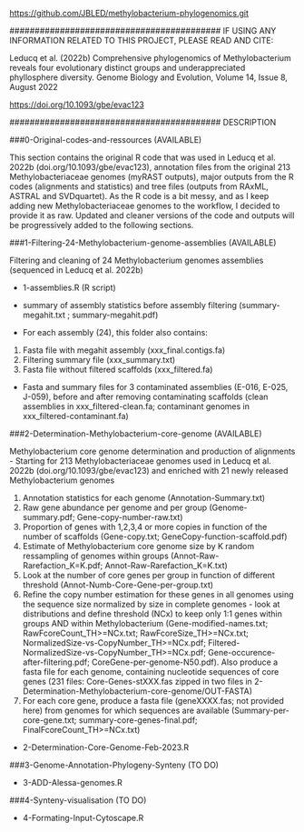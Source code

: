https://github.com/JBLED/methylobacterium-phylogenomics.git

##########################################
IF USING ANY INFORMATION RELATED TO THIS PROJECT, PLEASE READ AND CITE:

Leducq et al. (2022b) Comprehensive phylogenomics of Methylobacterium reveals four evolutionary distinct groups and underappreciated phyllosphere diversity.
Genome Biology and Evolution, Volume 14, Issue 8, August 2022

https://doi.org/10.1093/gbe/evac123

##########################################
DESCRIPTION

###0-Original-codes-and-ressources (AVAILABLE)

This section contains the original R code that was used in Leducq et al. 2022b (doi.org/10.1093/gbe/evac123), annotation files from the original 213 Methylobacteriaceae genomes (myRAST outputs), major outputs from the R codes (alignments and statistics) and tree files (outputs from RAxML, ASTRAL and SVDquartet).
As the R code is a bit messy, and as I keep adding new Methylobacteriaceae genomes to the workflow, I decided to provide it as raw. 
Updated and cleaner versions of the code and outputs will be progressively added to the following sections.

###1-Filtering-24-Methylobacterium-genome-assemblies (AVAILABLE)

Filtering and cleaning of 24 Methylobacterium genomes assemblies (sequenced in Leducq et al. 2022b)

- 1-assemblies.R (R script)

- summary of assembly statistics before assembly filtering (summary-megahit.txt ; summary-megahit.pdf)

- For each assembly (24), this folder also contains: 
1) Fasta file with megahit assembly (xxx_final.contigs.fa)
2) Filtering summary file (xxx_summary.txt)
3) Fasta file without filtered scaffolds (xxx_filtered.fa)

- Fasta and summary files for 3 contaminated assemblies (E-016, E-025, J-059), before and after removing contaminating scaffolds (clean assemblies in xxx_filtered-clean.fa; contaminant genomes in xxx_filtered-contaminant.fa)

###2-Determination-Methylobacterium-core-genome (AVAILABLE)

Methylobacterium core genome determination and production of alignments - Starting for 213 Methylobacteriaceae genomes used in Leducq et al. 2022b (doi.org/10.1093/gbe/evac123) and enriched with 21 newly released Methylobacterium genomes

1) Annotation statistics for each genome (Annotation-Summary.txt)
2) Raw gene abundance per genome and per group (Genome-summary.pdf; Gene-copy-number-raw.txt)
3) Proportion of genes with 1,2,3,4 or more copies in function of the number of scaffolds (Gene-copy.txt; GeneCopy-function-scaffold.pdf)
4) Estimate of Methylobacterium core genome size by K random ressampling of genomes within groups (Annot-Raw-Rarefaction_K=K.pdf; Annot-Raw-Rarefaction_K=K.txt)
5) Look at the number of core genes per group in function of different threshold (Annot-Numb-Core-Gene-per-group.txt)
6) Refine the copy number estimation for these genes in all genomes using the sequence size normalized by size in complete genomes - look at distributions and define threshold (NCx) to keep only 1:1 genes within groups AND within Methylobacterium (Gene-modified-names.txt; RawFcoreCount_TH>=NCx.txt; RawFcoreSize_TH>=NCx.txt; NormalizedSize-vs-CopyNumber_TH>=NCx.pdf; Filtered-NormalizedSize-vs-CopyNumber_TH>=NCx.pdf; Gene-occurence-after-filtering.pdf; CoreGene-per-genome-N50.pdf). Also produce a fasta file for each genome, containing nucleotide sequences of core genes (231 files: Core-Genes-stXXX.fas zipped in two files in 2-Determination-Methylobacterium-core-genome/OUT-FASTA)
7) For each core gene, produce a fasta file (geneXXXX.fas; not provided here) from genomes for which sequences are available (Summary-per-core-gene.txt; summary-core-genes-final.pdf; FinalFcoreCount_TH>=NCx.txt)

- 2-Determination-Core-Genome-Feb-2023.R

###3-Genome-Annotation-Phylogeny-Synteny (TO DO)

- 3-ADD-Alessa-genomes.R

###4-Synteny-visualisation (TO DO)

- 4-Formating-Input-Cytoscape.R
